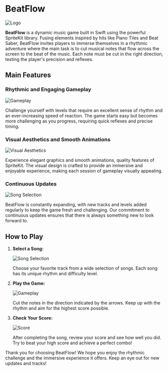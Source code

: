 # BeatFlow

![Logo](Unknown-3-300x300.png)

**BeatFlow** is a dynamic music game built in Swift using the powerful SpriteKit library. Fusing elements inspired by hits like Piano Tiles and Beat Saber, BeatFlow invites players to immerse themselves in a rhythmic adventure where the main task is to cut musical notes that flow across the screen to the beat of the music. Each note must be cut in the right direction, testing the player's precision and reflexes.

## Main Features

### Rhythmic and Engaging Gameplay
![Gameplay](Screenshot-2023-12-18-at-16.04.30.png)

Challenge yourself with levels that require an excellent sense of rhythm and an ever-increasing speed of reaction. The game starts easy but becomes more challenging as you progress, requiring quick reflexes and precise timing.

### Visual Aesthetics and Smooth Animations
![Visual Aesthetics](Screenshot-2023-12-18-at-16.04.07.png)

Experience elegant graphics and smooth animations, quality features of SpriteKit. The visual design is crafted to provide an immersive and enjoyable experience, making each session of gameplay visually appealing.

### Continuous Updates
![Song Selection](Screenshot-2023-12-18-at-16.04.44.png)

BeatFlow is constantly expanding, with new tracks and levels added regularly to keep the game fresh and challenging. Our commitment to continuous updates ensures that there is always something new to look forward to.

## How to Play

1. **Select a Song:**
   
   ![Song Selection](Screenshot-2023-12-18-at-16.03.58.png)

   Choose your favorite track from a wide selection of songs. Each song has its unique rhythm and difficulty level.

3. **Play the Game:**
   
   ![Gameplay](Screenshot-2023-12-18-at-16.04.30.png)

   Cut the notes in the direction indicated by the arrows. Keep up with the rhythm and aim for the highest score possible.

5. **Check Your Score:**
   
   ![Score](Screenshot-2023-12-18-at-16.04.44.png)
   
   After completing the song, review your score and see how well you did. Try to beat your high score and achieve a perfect combo!

Thank you for choosing BeatFlow! We hope you enjoy the rhythmic challenge and the immersive experience it offers. Keep an eye out for new updates and tracks!
